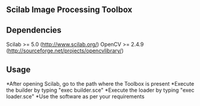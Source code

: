             
## Scilab Image Processing Toolbox


Dependencies
------------
Scilab		>= 5.0		(http://www.scilab.org/)
OpenCV		>= 2.4.9	(http://sourceforge.net/projects/opencvlibrary/)

Usage
------------
*After opening Scilab, go to the path where the Toolbox is present
*Execute the builder by typing "exec builder.sce"
*Execute the loader by typing "exec loader.sce"
*Use the software as per your requirements
